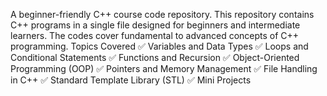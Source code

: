 A beginner-friendly C++ course code repository.
This repository contains C++ programs in a single file designed for beginners and intermediate learners. The codes cover fundamental to advanced concepts of C++ programming.
Topics Covered
✅ Variables and Data Types
✅ Loops and Conditional Statements
✅ Functions and Recursion
✅ Object-Oriented Programming (OOP)
✅ Pointers and Memory Management
✅ File Handling in C++
✅ Standard Template Library (STL)
✅ Mini Projects

